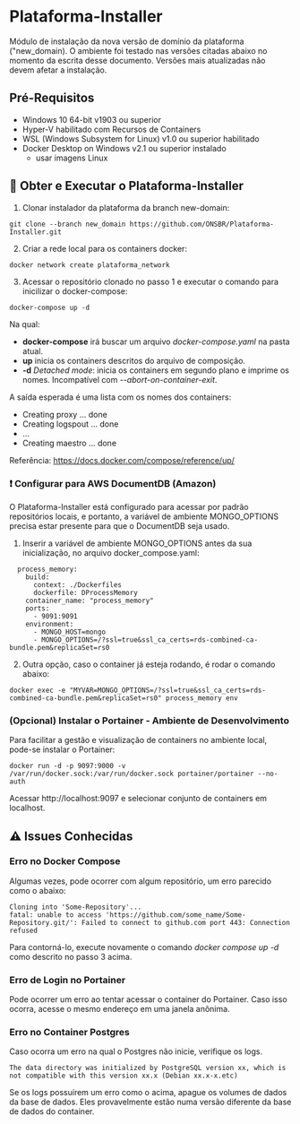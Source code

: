 # Plataforma-Installer
Módulo de instalação da nova versão de domínio da plataforma ("new_domain). O ambiente foi testado nas versões citadas abaixo no momento da escrita desse documento. Versões mais atualizadas não devem afetar a instalação.

## Pré-Requisitos
- Windows 10 64-bit v1903 ou superior
- Hyper-V habilitado com Recursos de Containers
- WSL (Windows Subsystem for Linux) v1.0 ou superior habilitado
- Docker Desktop on Windows v2.1 ou superior instalado
  - usar imagens Linux

## :ship: Obter e Executar o Plataforma-Installer

1. Clonar instalador da plataforma da branch new-domain:
```
git clone --branch new_domain https://github.com/ONSBR/Plataforma-Installer.git
```

2. Criar a rede local para os containers docker:
```
docker network create plataforma_network
```

3. Acessar o repositório clonado no passo 1 e executar o comando para inicilizar o docker-compose:
```
docker-compose up -d
```
Na qual:
* **docker-compose** irá buscar um arquivo *docker-compose.yaml* na pasta atual.
* **up** inicia os containers descritos do arquivo de composição.
* **-d**  *Detached mode*: inicia os containers em segundo plano e imprime os nomes. Incompatível com *--abort-on-container-exit*.

A saída esperada é uma lista com os nomes dos containers:
* Creating proxy          ... done
* Creating logspout       ... done
* ...
* Creating maestro        ... done

Referência: https://docs.docker.com/compose/reference/up/

### :exclamation: Configurar para AWS DocumentDB (Amazon)

O Plataforma-Installer está configurado para acessar por padrão repositórios locais, e portanto, a variável de ambiente MONGO_OPTIONS precisa estar presente para que o DocumentDB seja usado.

1. Inserir a variável de ambiente MONGO_OPTIONS antes da sua inicialização, no arquivo docker_compose.yaml:
```
  process_memory:
    build:
      context: ./Dockerfiles
      dockerfile: DProcessMemory
    container_name: "process_memory"
    ports:
      - 9091:9091
    environment:
      - MONGO_HOST=mongo
      - MONGO_OPTIONS=/?ssl=true&ssl_ca_certs=rds-combined-ca-bundle.pem&replicaSet=rs0
```
2. Outra opção, caso o container já esteja rodando, é rodar o comando abaixo:
```
docker exec -e "MYVAR=MONGO_OPTIONS=/?ssl=true&ssl_ca_certs=rds-combined-ca-bundle.pem&replicaSet=rs0" process_memory env
```

### (Opcional) Instalar o Portainer - Ambiente de Desenvolvimento
Para facilitar a gestão e visualização de containers no ambiente local, pode-se instalar o Portainer:
```
docker run -d -p 9097:9000 -v /var/run/docker.sock:/var/run/docker.sock portainer/portainer --no-auth
```
Acessar http://localhost:9097 e selecionar conjunto de containers em localhost. 

## :warning: Issues Conhecidas

### Erro no Docker Compose
Algumas vezes, pode ocorrer com algum repositório, um erro parecido como o abaixo:
```
Cloning into 'Some-Repository'...
fatal: unable to access 'https://github.com/some_name/Some-Repository.git/': Failed to connect to github.com port 443: Connection refused
```
Para contorná-lo, execute novamente o comando *docker compose up -d* como descrito no passo 3 acima.

### Erro de Login no Portainer
Pode ocorrer um erro ao tentar acessar o container do Portainer. Caso isso ocorra, acesse o mesmo endereço em uma janela anônima.

### Erro no Container Postgres
Caso ocorra um erro na qual o Postgres não inicie, verifique os logs.
```
The data directory was initialized by PostgreSQL version xx, which is not compatible with this version xx.x (Debian xx.x-x.etc)
```
Se os logs possuírem um erro como o acima, apague os volumes de dados da base de dados. Eles provavelmente estão numa versão diferente da base de dados do container.
